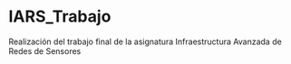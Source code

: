 # IARS_Trabajo
Realización del trabajo final de la asignatura Infraestructura Avanzada de Redes de Sensores
